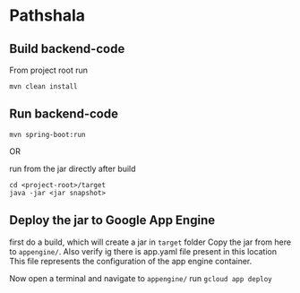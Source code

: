 # Pathshala

## Build backend-code
From project root run
```
mvn clean install
```
## Run backend-code
```
mvn spring-boot:run
```
OR

run from the jar directly after build

```
cd <project-root>/target
java -jar <jar snapshot>
```

## Deploy the jar to Google App Engine

first do a build, which will create a jar in `target` folder
Copy the jar from here to `appengine/`. Also verify ig there is app.yaml file present in this location
This file represents the configuration of the app engine container.

Now open a terminal and navigate to `appengine/`
run `gcloud app deploy`
 
